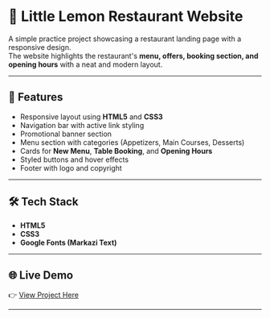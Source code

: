 # 🍋 Little Lemon Restaurant Website

A simple practice project showcasing a restaurant landing page with a responsive design.  
The website highlights the restaurant's **menu, offers, booking section, and opening hours** with a neat and modern layout.

---

## 🚀 Features

- Responsive layout using **HTML5** and **CSS3**  
- Navigation bar with active link styling  
- Promotional banner section  
- Menu section with categories (Appetizers, Main Courses, Desserts)  
- Cards for **New Menu**, **Table Booking**, and **Opening Hours**  
- Styled buttons and hover effects  
- Footer with logo and copyright  

---

## 🛠️ Tech Stack

- **HTML5**
- **CSS3**
- **Google Fonts (Markazi Text)**

---

## 🌐 Live Demo

👉 [View Project Here](https://aman-6301.github.io/little-lemon-restaurant/)  

---

